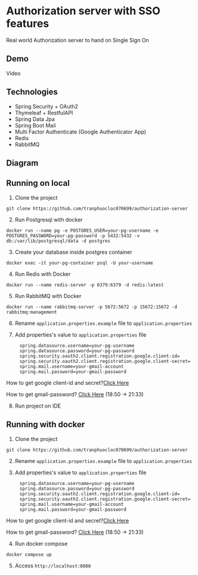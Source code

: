 
# Authorization server with SSO features
Real world Authorization server to hand on Single Sign On
## Demo
Video
## Technologies
- Spring Security + OAuth2
- Thymeleaf + RestfulAPI
- Spring Data Jpa
- Spring Boot Mail
- Multi Factor Authenticate (Google Authenticator App)
- Redis
- RabbitMQ
## Diagram

## Running on local
1. Clone the project
```
git clone https://github.com/tranphuocloc070699/authorization-server
```
2. Run Postgresql with docker
```
docker run --name pg -e POSTGRES_USER=your-pg-username -e POSTGRES_PASSWORD=your-pg-password -p 5432:5432 -v db:/var/lib/postgresql/data -d postgres
```
3. Create your database inside postgres container
```
docker exec -it your-pg-container psql -U your-username
```
4. Run Redis with Docker
```
docker run --name redis-server -p 6379:6379 -d redis:latest
```
5. Run RabbitMQ with Docker
```
docker run --name rabbitmq-server -p 5672:5672 -p 15672:15672 -d rabbitmq:management
```

6. Rename ``application.properties.example`` file to ``application.properties``

7. Add properties's value to ``application.properties`` file
```
	 spring.datasource.username=your-pg-username
	 spring.datasource.password=your-pg-password
	 spring.security.oauth2.client.registration.google.client-id=
	 spring.security.oauth2.client.registration.google.client-secret=
	 spring.mail.username=your-gmail-account
	 spring.mail.password=your-gmail-password
```
How to get google client-id and secret?[Click Here](https://www.youtube.com/watch?v=OKMgyF5ezFs)

How to get gmail-password? [Click Here](https://www.youtube.com/watch?v=OdQ3GyBsdAA) (18:50 -> 21:33)

8. Run project on IDE
## Running with docker
1. Clone the project
```
git clone https://github.com/tranphuocloc070699/authorization-server
```
2. Rename ``application.properties.example`` file to ``application.properties``

3. Add properties's value to ``application.properties`` file
```
	 spring.datasource.username=your-pg-username
	 spring.datasource.password=your-pg-password
	 spring.security.oauth2.client.registration.google.client-id=
	 spring.security.oauth2.client.registration.google.client-secret=
	 spring.mail.username=your-gmail-account
	 spring.mail.password=your-gmail-password
```
How to get google client-id and secret?[Click Here](https://www.youtube.com/watch?v=OKMgyF5ezFs)

How to get gmail-password? [Click Here](https://www.youtube.com/watch?v=OdQ3GyBsdAA) (18:50 -> 21:33)

4. Run docker compose
```
docker compose up
```
5. Access ``http://localhost:8080``

